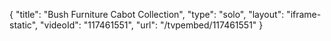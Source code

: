 {
    "title": "Bush Furniture Cabot Collection",
    "type": "solo",
    "layout": "iframe-static",
    "videoId": "117461551",
    "url": "\/tvpembed\/117461551"
}